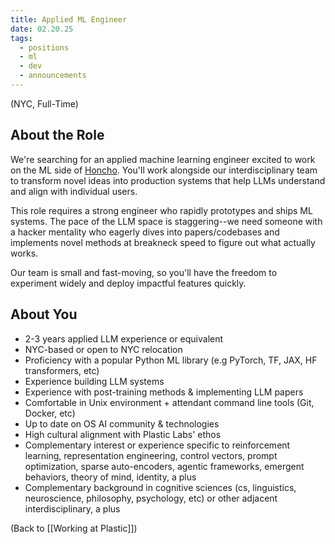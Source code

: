 ```yaml
---
title: Applied ML Engineer
date: 02.20.25
tags:
  - positions
  - ml
  - dev
  - announcements
---
```

(NYC, Full-Time)

## About the Role
We're searching for an applied machine learning engineer excited to work on the ML side of [Honcho](https://honcho.dev). You'll work alongside our interdisciplinary team to transform novel ideas into production systems that help LLMs understand and align with individual users.

This role requires a strong engineer who rapidly prototypes and ships ML systems. The pace of the LLM space is staggering--we need someone with a hacker mentality who eagerly dives into papers/codebases and implements novel methods at breakneck speed to figure out what actually works. 

Our team is small and fast-moving, so you'll have the freedom to experiment widely and deploy impactful features quickly.

## About You
- 2-3 years applied LLM experience or equivalent
- NYC-based or open to NYC relocation
- Proficiency with a popular Python ML library (e.g PyTorch, TF, JAX, HF transformers, etc)
- Experience building LLM systems
- Experience with post-training methods & implementing LLM papers
- Comfortable in Unix environment + attendant command line tools (Git, Docker, etc)
- Up to date on OS AI community & technologies 
- High cultural alignment with Plastic Labs' ethos
- Complementary interest or experience specific to reinforcement learning, representation engineering, control vectors, prompt optimization, sparse auto-encoders, agentic frameworks, emergent behaviors, theory of mind, identity, a plus
- Complementary background in cognitive sciences (cs, linguistics, neuroscience, philosophy, psychology, etc) or other adjacent interdisciplinary, a plus


(Back to [[Working at Plastic]])